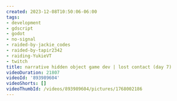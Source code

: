 ```yaml
---
created: 2023-12-08T10:50:06-06:00
tags:
- development
- gdscript
- godot
- no-signal
- raided-by-jackie_codes
- raided-by-tapir2342
- raiding-YukieVT
- twitch
title: narrative hidden object game dev | lost contact (day 7)
videoDuration: 21807
videoId: '893989604'
videoShorts: []
videoThumbId: /videos/893989604/pictures/1768002186
---
```

